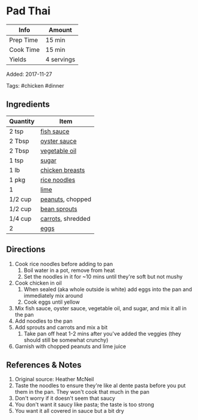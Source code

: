 # Pad Thai

| Info      | Amount     |
| --------- | ---------- |
| Prep Time | 15 min     |
| Cook Time | 15 min     |
| Yields    | 4 servings |

Added: 2017-11-27

Tags: #chicken #dinner

## Ingredients

| Quantity | Item                                                   |
| -------- | ------------------------------------------------------ |
| 2 tsp    | [fish sauce](../_ingredients/fish-sauce.md)            |
| 2 Tbsp   | [oyster sauce](../_ingredients/oyster-sauce.md)        |
| 2 Tbsp   | [vegetable oil](../_ingredients/vegetable%20oil.md)    |
| 1 tsp    | [sugar](../_ingredients/sugar.md)                      |
| 1 lb     | [chicken breasts](../_ingredients/chicken%20breast.md) |
| 1 pkg    | [rice noodles](../_ingredients/rice-noodles.md)        |
| 1        | [lime](../_ingredients/lime.md)                        |
| 1/2 cup  | [peanuts](../_ingredients/peanuts.md), chopped         |
| 1/2 cup  | [bean sprouts](../_ingredients/bean-sprouts.md)        |
| 1/4 cup  | [carrots](../_ingredients/carrot.md), shredded         |
| 2        | [eggs](../_ingredients/cherry%20tomato.md)             |

## Directions

1. Cook rice noodles before adding to pan
   1. Boil water in a pot, remove from heat
   2. Set the noodles in it for ~10 mins until they're soft but not mushy
2. Cook chicken in oil
   1. When sealed (aka whole outside is white) add eggs into the pan and immediately mix around
   2. Cook eggs until yellow
3. Mix fish sauce, oyster sauce, vegetable oil, and sugar, and mix it all in the pan
4. Add noodles to the pan
5. Add sprouts and carrots and mix a bit
   1. Take pan off heat 1-2 mins after you've added the veggies (they should still be somewhat crunchy)
6. Garnish with chopped peanuts and lime juice

## References & Notes

1. Original source: Heather McNeil
2. Taste the noodles to ensure they're like al dente pasta before you put them in the pan. They won't cook that much in the pan
3. Don't worry if it doesn't seem that saucy
4. You don't want it saucy like pasta; the taste is too strong
5. You want it all covered in sauce but a bit dry
